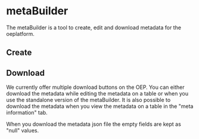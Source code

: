 <!--
SPDX-FileCopyrightText: 2025 Jonas Huber <https://github.com/jh-RLI> © Reiner Lemoine Institut

SPDX-License-Identifier: CC0-1.0
-->

# metaBuilder

The metaBuilder is a tool to create, edit and download metadata for the oeplatform.

## Create

## Download

We currently offer multiple download buttons on the OEP. You can either download the metadata while editing the metadata on a table or when you use the standalone version of the metaBuilder. It is also possible to download the metadata when you view the metadata on a table in the "meta information" tab.

When you download the metadata json file the empty fields are kept as "null" values.

